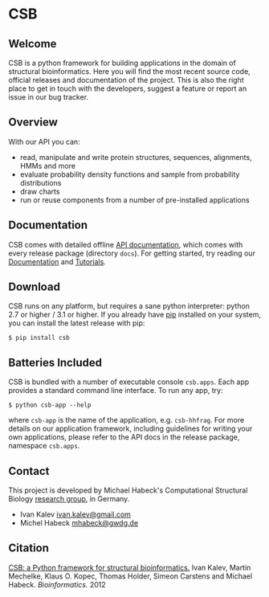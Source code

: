 # CSB

## Welcome

CSB is a python framework for building applications in the domain 
of structural bioinformatics. Here you will find the most recent 
source code, official releases and documentation of the project. 
This is also the right place to get in touch with the developers, 
suggest a feature or report an issue in our bug tracker.


## Overview

With our API you can:

* read, manipulate and write protein structures, sequences, 
alignments, HMMs and more
* evaluate probability density functions and sample from probability 
  distributions
* draw charts
* run or reuse components from a number of pre-installed applications


## Documentation

CSB comes with detailed offline 
[API documentation](http://pythonhosted.org/csb), which comes with every 
release package (directory ``docs``). For getting started, try reading 
our [Documentation](Documentation) and [Tutorials](Documentation#tutorials).


## Download

CSB runs on any platform, but requires a sane python interpreter: 
python 2.7 or higher / 3.1 or higher. If you already have 
[pip](pip-installer.org) installed on your system, you can install 
the latest release with pip:

    $ pip install csb 
    

## Batteries Included

CSB is bundled with a number of executable console ``csb.apps``. 
Each app provides a standard command line interface. To run any app, try:


    $ python csb-app --help

where ``csb-app`` is the name of the application, e.g. ``csb-hhfrag``. 
For more details on our application framework, including guidelines 
for writing your own applications, please refer to the API docs in 
the release package, namespace ``csb.apps``.


## Contact

This project is developed by Michael Habeck's Computational Structural 
Biology [research group](http://www.stochastik.math.uni-goettingen.de/index.php?id=172),
in Germany.

* Ivan Kalev <ivan.kalev@gmail.com>
* Michel Habeck <mhabeck@gwdg.de>


## Citation

[CSB: a Python framework for structural bioinformatics.](http://www.ncbi.nlm.nih.gov/pubmed/22942023)
Ivan Kalev, Martin Mechelke, Klaus O. Kopec, Thomas Holder, Simeon Carstens and Michael Habeck.
_Bioinformatics._ 2012 



